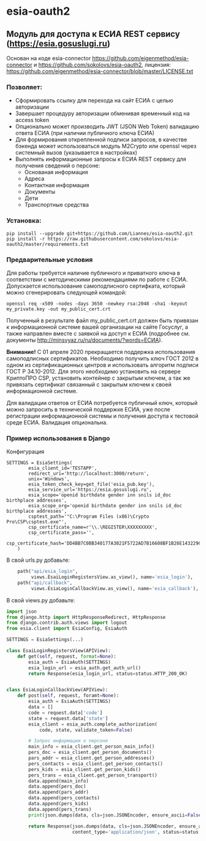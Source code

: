 # esia-oauth2

## Модуль для доступа к ЕСИА REST сервису (https://esia.gosuslugi.ru)

Основан на коде esia-connector https://github.com/eigenmethod/esia-connector и https://github.com/sokolovs/esia-oauth2, лицензия: https://github.com/eigenmethod/esia-connector/blob/master/LICENSE.txt

### Позволяет:

- Сформировать ссылку для перехода на сайт ЕСИА с целью авторизации
- Завершает процедуру авторизации обменивая временный код на access token
- Опционально может производить JWT (JSON Web Token) валидацию ответа ЕСИА (при наличии публичного ключа ЕСИА)
- Для формирования открепленной подписи запросов, в качестве бэкенда может использоваться
  модуль M2Crypto или openssl через системный вызов (указывается в настройках)
- Выполнять информационные запросы к ЕСИА REST сервису для получения сведений о персоне:
  - Основаная информация
  - Адреса
  - Контактная информация
  - Документы
  - Дети
  - Транспортные средства

### Установка:

```
pip install --upgrade git+https://github.com/Liannes/esia-oauth2.git
pip install -r https://raw.githubusercontent.com/sokolovs/esia-oauth2/master/requirements.txt
```

### Предварительные условия

Для работы требуется наличие публичного и приватного ключа в соответствии с методическими рекомендациями
по работе с ЕСИА. Допускается использование самоподписного сертифката, который можно сгенерировать
следующей командой:

```
openssl req -x509 -nodes -days 3650 -newkey rsa:2048 -sha1 -keyout my_private.key -out my_public_cert.crt
```

Полученный в результате файл my_public_cert.crt должен быть привязан к информационной системе вашей организации
на сайте Госуслуг, а также направлен вместе с заявкой на доступ к ЕСИА
(подробнее см. документы http://minsvyaz.ru/ru/documents/?words=ЕСИА).

**Внимание!** С 01 апреля 2020 прекращается поддержка использования самоподписных сертификатов. Необходимо
получить ключ ГОСТ 2012 в одном из сертификационных центров и использовать алгоритм подписи ГОСТ Р 34.10-2012.
Для этого необходимо установить на сервере КриптоПРО CSP, установить контейнер с закрытым ключем, а так же
привязать сертификат связанный с закрытым ключем к своей информационной системе.

Для валидации ответов от ЕСИА потребуется публичный ключ, который можно запросить в технической поддержке ЕСИА,
уже после регистрации информационной системы и получения доступа к тестовой среде ЕСИА. Валидация опциональна.

### Пример использования в Django

Конфигурация

```
SETTINGS = EsiaSettings(
        esia_client_id='TESTAPP',
        redirect_uri='http://localhost:3000/return',
        unix='Windows',
        esia_token_check_key=get_file('esia_pub.key'),
        esia_service_url='https://esia.gosuslugi.ru',
        esia_scope='openid birthdate gender inn snils id_doc birthplace addresses',
        esia_scope_org='openid birthdate gender inn snils id_doc birthplace addresses',
        csptest_path='"C:\Program Files (x86)\Crypto Pro\CSP\csptest.exe"',
        csp_certificate_name=r'\\.\REGISTER\XXXXXXXXX',
        csp_certificate_pass='',
        csp_certificate_hash='DD4BB7C0BB340177A3021F5722AD7B16608BF1B28E143229CCC09812C604D8D',
    )
```

В свой urls.py добавьте:

```python
    path("api/esia_login",
         views.EsaiLoginRegistersView.as_view(), name='esia_login'),
    path("api/callback",
         views.EsiaLoginCallbackView.as_view(), name='esia_callback'),
```

В свой views.py добавьте:

```python
import json
from django.http import HttpResponseRedirect, HttpResponse
from django.contrib.auth.views import logout
from esia.client import EsiaConfig, EsiaAuth

SETTINGS = EsiaSettings(...)

class EsaiLoginRegistersView(APIView):
    def get(self, request, format=None):
        esia_auth = EsiaAuth(SETTINGS)
        esia_login_url = esia_auth.get_auth_url()
        return Response(esia_login_url, status=status.HTTP_200_OK)


class EsiaLoginCallbackView(APIView):
    def post(self, request, foramt=None):
        esia_auth = EsiaAuth(SETTINGS)
        data = []
        code = request.data['code']
        state = request.data['state']
        esia_client = esia_auth.complete_authorization(
            code, state, validate_token=False)

        # Запрос информации о персоне
        main_info = esia_client.get_person_main_info()
        pers_doc = esia_client.get_person_documents()
        pars_addr = esia_client.get_person_addresses()
        pers_contacts = esia_client.get_person_contacts()
        pers_kids = esia_client.get_person_kids()
        pers_trans = esia_client.get_person_transport()
        data.append(main_info)
        data.append(pers_doc)
        data.append(pars_addr)
        data.append(pers_contacts)
        data.append(pers_kids)
        data.append(pers_trans)
        print(json.dumps(data, cls=json.JSONEncoder, ensure_ascii=False, indent=4))

        return Response(json.dumps(data, cls=json.JSONEncoder, ensure_ascii=False, indent=4),
                        content_type='application/json', status=status.HTTP_200_OK)

```
